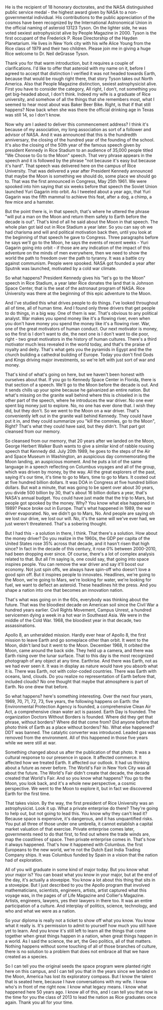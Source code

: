 He is the recipient of 18 honorary doctorates, and the NASA distinguished public service medal - the highest award given by NASA to a non-governmental individual. His contributions to the public appreciation of the cosmos have been recognized by the International Astronomical Union in the official naming of asteroid 13123 Tyson. On the lighter side, he was voted sexiest astrophysicist alive by People Magazine in 2000. Tyson is the first occupant of the Frederick P. Rose Directorship of the Hayden Planetarium. He lives in New York city with his wife Alice Young from the Rice class of 1979 and their two children. Please join me in giving a huge Rice welcome to Dr. Neil deGrasse Tyson.

Thank you for that warm introduction, but it requires a couple of clarifications. I'd like to offer that asteroid with my name on it, before I agreed to accept that distinction I verified it was not headed towards Earth, because that would be rough right there, that story Tyson takes out North America. Also that People Magazine distinction, sexiest astrophysicist alive. First you have to consider the category, All right, I don't, not something you get big-headed about, I don't think. Indeed my wife is a graduate of Rice university, and somehow of all the things that she remembers most, what I seemed to hear most about was Baker Beer Bike. Right, is that if that still happens? Now back when she was there the official drinking age in Texas was still 14, so I don't know.

Now why am I asked to deliver this commencement address? I think it's because of my association, my long association as sort of a follower and advisor of NASA. And it was announced that this is the hundredth anniversary, the closing of the hundred year of the founding of the school. It's also the closing of the 50th year of the famous speech given by president Kennedy in Rice Stadium to an audience of 35,000 people titled "We Choose to Go to the Moon" speech. That very phrase appears in the speech and it is followed by the phrase "not because it's easy but because it's hard". That speech was delivered here on the campus of Rice University. That was delivered a year after President Kennedy announced that maybe the Moon is something we should do, some place we should go to. That was the first announced in Congress, May 25th 1961. We were spooked into him saying that six weeks before that speech the Soviet Union launched Yuri Gagarin into orbit. As I tweeted about a year ago, that Yuri Gagarin was the fifth mammal to achieve this feat, after a dog, a chimp, a few mice and a hamster.

But the point there is, in that speech, that's where he uttered the phrase "will put a man on the Moon and return them safely to Earth before the decade is out". That's kind of all he said about the Moon in that speech. The whole plan got laid out in Rice Stadium a year later. So you can say oh we had charisma and will and political motivation back then, until you look at the beginning of that speech he gave to Congress. Three paragraphs before he says we'll go to the Moon, he says the events of recent weeks - Yuri Gagarin going into orbit - if those are any indication of the impact of this adventure on the minds of men everywhere, then we need to show the world the path to freedom over the path to tyranny. It was a battle cry against communism. People were spooked. NASA got founded a year after Sputnik was launched, motivated by a cold war climate.

So what happens? President Kennedy gives his "let's go to the Moon" speech in Rice Stadium, a year later Rice donates the land that is Johnson Space Center, that is the seat of the astronaut program of NASA. Rice University was there at the beginning of this epic adventure to the Moon.

And I've studied this what drives people to do things. I've looked throughout all of time, all of human time. And I found only three drivers that get people to do things, in a big way. One of them is war. That's obvious to any political analyst. War makes you spend money like it's a flowing river, even when you don't have money you spend the money like it's a flowing river. War, one of the great motivators of human conduct. Our next motivator is money, so the first is I don't want to die, the next one is I don't want to die poor, right - two great motivators in the history of human cultures. There's a third motivator much less revealed in the world today, and that's the praise of royalty and deity. That's what gets you the pyramids in Egypt and the the church building a cathedral building of Europe. Today you don't find Gods and Kings driving major investments, so we're left with just sort of war and money.

That's kind of what's going on here, but we haven't been honest with ourselves about that. If you go to Kennedy Space Center in Florida, there is that section of a speech. We'll go to the Moon before the decade is out. And it sends chills up your spine because he galvanized an entire nation. But what's missing on the granite wall behind where this is chiseled in is the other part of the speech, where he introduces the war driver. No one ever spent big money just to explore. No, no one has ever done that. I wish they did, but they don't. So we went to the Moon on a war driver. That's conveniently left out in the granite wall behind Kennedy. They could have put it in, and they could summarize you "kill the commies, go to the Moon", Right? That's what they could have said, but they didn't. That part got cleansed from our memory.

So cleansed from our memory, that 20 years after we landed on the Moon, George Herbert Walker Bush wants to give a similar kind of rabble rousing speech that Kennedy did. July 20th 1989, he goes to the steps of the Air and Space Museum in Washington, an auspicious day commemorating the Moon landing, an auspicious moment. And he puts a lot of the same language in a speech reflecting on Columbus voyages and all of the group, which was driven by money, by the way. All the great explorers of the past, saying it's our time, it's time to go to Mars, time to go to Mars. It costed out at five hundred billion dollars. It was DOA in Congress at five hundred billion dollars. But wait a minute, that was going to be spent over about 30 years, you divide 500 billion by 30, that's about 16 billion dollars a year, that's NASA's annual budget. You could have just made that the trip to Mars, but people got spooked by the money. Why? You know what else happened in 1989? Peace broke out in Europe. That's what happened in 1989, the war driver evaporated. No, we didn't go to Mars, No. And people are saying oh we lost our drive, we lost our will. No, it's the same will we've ever had, we just weren't threatened. That's a sobering thought.

But I had this - a solution in there, I think. That there's a solution. How about the money driver? Do you realize in the 1960s, the GDP per capita of the United States rose 35% across that decade, and it hasn't risen that high since? In fact in the decade of this century, it rose 0% between 2000-2010, had been dropping ever since. Of course, there's a lot of complex analysis related to that. But all I'm saying is, one could say, that going into space inspires people. You can remove the war driver and say it'll boost our economy. Not just spin offs, we always have spin-off who doesn't love a good spin off. But it inspires people to innovates. Headlines, we're going to the Moon, we're going to Mars, we're looking for water, we're looking for fuel, we want to deflect an asteroid. These headlines hit the press. And you shape a nation into one that becomes an innovation nation.

That's what was going on in the 60s, everybody was thinking about the future. That was the bloodiest decade on American soil since the Civil War a hundred years earlier. Civil Rights Movement, Campus Unrest, a hundred servicemen dying a week in a hot war in Southeast Asia. We were in the middle of the Cold War. 1968, the bloodiest year in that decade, two assassinations.

Apollo 8, an unheralded mission. Hardly ever hear of Apollo 8, the first mission to leave Earth and go someplace other than orbit. It went to the Moon, didn't land but it went to the Moon. December 1968, It orbited the Moon, came around the back side. They held up a camera, and there was Earth rising over the lunar surface. That to this day is the most recognized photograph of any object at any time. Earthrise. And there was Earth, not as we had ever seen it. It was in display as nature would have you absorb what it is. There was Earth, not with color-coded countries. There was Earth with oceans, land, clouds. Do you realize no representation of Earth before that, included clouds? No one thought that maybe that atmosphere is part of Earth. No one drew that before.

So what happens? here's something interesting. Over the next four years, 1969, 70, 71, 72, 73, five years, the following happens on Earth: the Environmental Protection Agency is founded, a comprehensive Clean Air Act, a comprehensive clean water act is passed. Earth Day is founded. The organization Doctors Without Borders is founded. Where did they get that phrase, without borders? Where did that come from? Did anyone before that photo think of Earth as a place without borders? No. What else happened? DDT was banned. The catalytic converter was introduced. Leaded gas was removed from the environment. All of this happened in those five years while we were still at war. 

Something changed about us after the publication of that photo. It was a cultural response to our presence in space. It affected commerce. It affected how we treated Earth. It affected our outlook. It had us thinking about a future as never before. The World's Fair in New York City was all about the future. The World's Fair didn't create that decade, the decade created that World's Fair. And so you know what happens? You go to the Moon, you look back, and it's a whole new perspective, a cosmic perspective. We went to the Moon to explore it, but in fact we discovered Earth for the first time.

That takes vision. By the way, the first president of Rice University was an astrophysicist. Look it up. What a private enterprise do there? They're going to help out, but not going to lead this. You know why they can't lead it? Because space is expensive, it's dangerous, and it has unquantified risks. You put all three of those under one umbrella, it cannot establish a capital market valuation of that exercise. Private enterprise comes later, governments need to do that first, to find out where the trade winds are, map the coastlines of space. Then private enterprise comes in. That's how it always happened. That's how it happened with Columbus. the first Europeans to the new world, we're not the Dutch East India Trading Company ships. It was Columbus funded by Spain in a vision that the nation had of exploration.

All of you will graduate in some kind of major today. But you know what your major is? You can boast what you know in your major, but at the end of the day, it's actually a stovepipe. You know a lot about this thing that sits in a stovepipe. But I just described to you the Apollo program that involved mathematicians, scientists, engineers, artists, artist captured what this voyage was, in the pages of of Life Magazine and Collier's Magazine. Artists, engineers, lawyers, yes their lawyers in there too. It was an entire participation of a culture. And interplay of politics, science, technology, and who and what we were as a nation.

So your diploma is really not a ticket to show off what you know. You know what it really is. It's permission to admit to yourself how much you still have yet to learn. And you know it's still left to learn all the things that come together when great things happen in a nation, when great things happen in a world. As I said the science, the art, the Geo politics, all of that matters. Nothing happens without some touching of all of those branches of culture, there is no solution to a problem that does not embrace all that we have created as a species. 

So I can tell you the original seeds the space program were planted right here on this campus, and I can tell you that in the years since we landed on the Moon, America has lost its exploratory compass. But I know the talent that is seated here, because I have conversations with my wife. I know who's in front of me right now. I know what legacy means. I know what happened here 50 years ago. I know all of this, and I can tell you that now is the time for you the class of 2013 to lead the nation as Rice graduates once again. Thank you all for your time.
